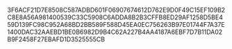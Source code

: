 3F6ACF21D7E8508C587ADBD601F06907674612D762E9D0F49C15EF109B2C8E8A56A981400539C33C5908C6ADDA8B2B3CFFB8ED29AF1258D5BE459D139FC98C952A68BD2BB589F588D45EA0EC756263B97E01744F7A37E1400DAC32AAEBD1BE0B6982D9B4C62A227B4AA4187A6EBF7D7B11DA02B9F2458F27EBAFD1D3525555CB